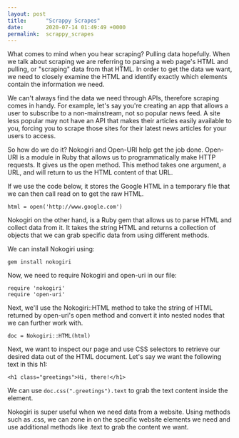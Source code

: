 ```yaml
---
layout: post
title:      "Scrappy Scrapes"
date:       2020-07-14 01:49:49 +0000
permalink:  scrappy_scrapes
---
```



What comes to mind when you hear scraping? Pulling data hopefully. When we talk about scraping we are referring to parsing a web page's HTML and pulling, or "scraping" data from that HTML. In order to get the data we want, we need to closely examine the HTML and identify exactly which elements contain the information we need. 

We can't always find the data we need through APIs, therefore scraping comes in handy. For example, let's say you're creating an app that allows a user to subscribe to a non-mainstream, not so popular news feed. A site less popular may not have an API that makes their articles easily available to you, forcing you to scrape those sites for their latest news articles for your users to access.

So how do we do it? Nokogiri and Open-URI help get the job done. Open-URI is a module in Ruby that allows us to programmatically make HTTP requests. It gives us the open method. This method takes one argument, a URL, and will return to us the HTML content of that URL.

If we use the code below, it stores the Google HTML in a temporary file that we can then call read on to get the raw HTML.

`html = open('http://www.google.com')`

Nokogiri on the other hand, is a Ruby gem that allows us to parse HTML and collect data from it. It takes the string HTML and returns a collection of objects that we can grab specific data from using different methods.

We can install Nokogiri using:

`gem install nokogiri`

Now, we need to require Nokogiri and open-uri in our file:

```
require 'nokogiri'
require 'open-uri'
```
 
Next, we'll use the Nokogiri::HTML method to take the string of HTML returned by open-uri's open method and convert it into nested nodes that we can further work with.

`doc = Nokogiri::HTML(html)`

Next, we want to inspect our page and use CSS selectors to retrieve our desired data out of the HTML document. Let's say we want the following text in this h1:

`<h1 class="greetings">Hi, there!</h1>`

We can use `doc.css(".greetings").text` to grab the text content inside the element.

Nokogiri is super useful when we need data from a website. Using methods such as .css, we can zone in on the specific website elements we need and use additional methods like .text to grab the content we want.




